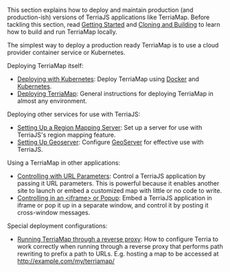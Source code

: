 This section explains how to deploy and maintain production (and production-ish) versions of TerriaJS applications like TerriaMap. Before tackling this section, read [Getting Started](../getting-started.md) and [Cloning and Building](../customizing/cloning-and-building.md) to learn how to build and run TerriaMap locally.

The simplest way to deploy a production ready TerriaMap is to use a cloud provider container service or Kubernetes.

Deploying TerriaMap itself:

-   [Deploying with Kubernetes](deploying-with-kubernetes.md): Deploy TerriaMap using [Docker](https://www.docker.com/) and [Kubernetes](https://kubernetes.io/).
-   [Deploying TerriaMap](deploying-terriamap.md): General instructions for deploying TerriaMap in almost any environment.

Deploying other services for use with TerriaJS:

-   [Setting Up a Region Mapping Server](setting-up-a-region-mapping-server.md): Set up a server for use with TerriaJS's region mapping feature.
-   [Setting Up Geoserver](setting-up-geoserver.md): Configure [GeoServer](http://geoserver.org/) for effective use with TerriaJS.

Using a TerriaMap in other applications:

-   [Controlling with URL Parameters](controlling-with-url-parameters.md): Control a TerriaJS application by passing it URL parameters. This is powerful because it enables another site to launch or embed a customized map with little or no code to write.
-   [Controlling in an &lt;iframe&gt; or Popup](controlling-in-an-iframe-or-popup.md): Embed a TerriaJS application in iframe or pop it up in a separate window, and control it by posting it cross-window messages.

Special deployment configurations:

-   [Running TerriaMap through a reverse proxy](running-through-reverse-proxy.md): How to configure Terria to work correctly when running through a reverse proxy that performs path rewriting to prefix a path to URLs. E.g. hosting a map to be accessed at http://example.com/my/terriamap/
